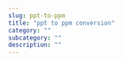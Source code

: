 ```yaml
---
slug: ppt-to-ppm
title: "ppt to ppm conversion"
category: ""
subcategory: ""
description: ""
---
```


